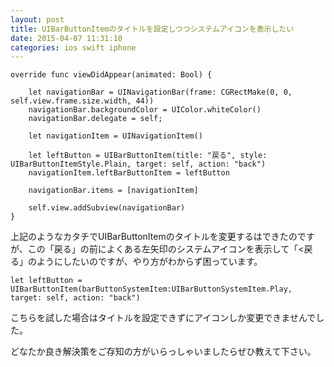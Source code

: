 ```yaml
---
layout: post
title: UIBarButtonItemのタイトルを設定しつつシステムアイコンを表示したい
date: 2015-04-07 11:31:10
categories: ios swift iphone
---
```

<pre><code>override func viewDidAppear(animated: Bool) {

    let navigationBar = UINavigationBar(frame: CGRectMake(0, 0, self.view.frame.size.width, 44))
    navigationBar.backgroundColor = UIColor.whiteColor()
    navigationBar.delegate = self;

    let navigationItem = UINavigationItem()

    let leftButton = UIBarButtonItem(title: "戻る", style: UIBarButtonItemStyle.Plain, target: self, action: "back")        
    navigationItem.leftBarButtonItem = leftButton

    navigationBar.items = [navigationItem]

    self.view.addSubview(navigationBar)
}
</code></pre>

<p>上記のようなカタチでUIBarButtonItemのタイトルを変更するはできたのですが、この「戻る」の前によくある左矢印のシステムアイコンを表示して「&lt;戻る」のようにしたいのですが、やり方がわからず困っています。</p>

<pre><code>let leftButton = UIBarButtonItem(barButtonSystemItem:UIBarButtonSystemItem.Play,  target: self, action: "back")
</code></pre>

<p>こちらを試した場合はタイトルを設定できずにアイコンしか変更できませんでした。</p>

<p>どなたか良き解決策をご存知の方がいらっしゃいましたらぜひ教えて下さい。</p>
